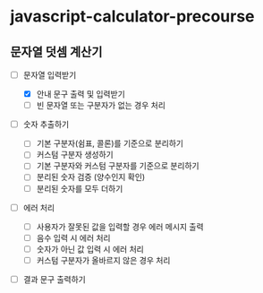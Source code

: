 # javascript-calculator-precourse

## 문자열 덧셈 계산기

- [ ] 문자열 입력받기

  - [x] 안내 문구 출력 및 입력받기
  - [ ] 빈 문자열 또는 구분자가 없는 경우 처리

- [ ] 숫자 추출하기

  - [ ] 기본 구분자(쉼표, 콜론)를 기준으로 분리하기
  - [ ] 커스텀 구분자 생성하기
  - [ ] 기본 구분자와 커스텀 구분자를 기준으로 분리하기
  - [ ] 분리된 숫자 검증 (양수인지 확인)
  - [ ] 분리된 숫자를 모두 더하기

- [ ] 에러 처리

  - [ ] 사용자가 잘못된 값을 입력할 경우 에러 메시지 출력
  - [ ] 음수 입력 시 에러 처리
  - [ ] 숫자가 아닌 값 입력 시 에러 처리
  - [ ] 커스텀 구분자가 올바르지 않은 경우 처리

- [ ] 결과 문구 출력하기
